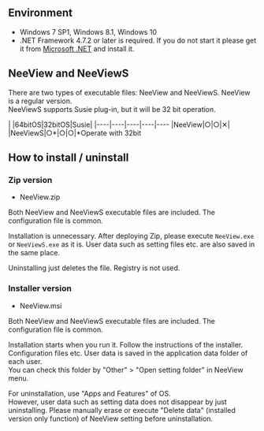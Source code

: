 ## Environment

  * Windows 7 SP1, Windows 8.1, Windows 10
  * .NET Framework 4.7.2 or later is required. If you do not start it please get it from [Microsoft .NET](https://dotnet.microsoft.com/download/dotnet-framework-runtime) and install it.


## NeeView and NeeViewS

  There are two types of executable files: NeeView and NeeViewS.
  NeeView is a regular version.  
  NeeViewS supports Susie plug-in, but it will be 32 bit operation.

  |    |64bitOS|32bitOS|Susie|
  |----|----|----|----|----
  |NeeView|○|○|✕|
  |NeeViewS|○*|○|○|*Operate with 32bit


## How to install / uninstall

### Zip version

  * NeeView<VERSION/>.zip

  Both NeeView and NeeViewS executable files are included.
  The configuration file is common.

  Installation is unnecessary. After deploying Zip, please execute `NeeView.exe` or `NeeViewS.exe` as it is.
  User data such as setting files etc. are also saved in the same place.  

  Uninstalling just deletes the file. Registry is not used.

### Installer version

  * NeeView<VERSION/>.msi

  Both NeeView and NeeViewS executable files are included.
  The configuration file is common.

  Installation starts when you run it. Follow the instructions of the installer.  
  Configuration files etc. User data is saved in the application data folder of each user.  
  You can check this folder by "Other" > "Open setting folder" in NeeView menu.  
  
  For uninstallation, use "Apps and Features" of OS.  
  However, user data such as setting data does not disappear by just uninstalling.
  Please manually erase or execute "Delete data" (installed version only function) of NeeView setting before uninstallation.
